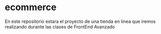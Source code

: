 # ecommerce
En este repositorio estara el proyecto de una tienda en linea que iremos realizando durante las clases de FrontEnd Avanzado
